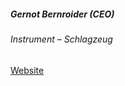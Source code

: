 ##### Gernot Bernroider (CEO)

###### Instrument &ndash; Schlagzeug

<a target="_blank" rel="noopener noreferrer" href="http://www.gernotbernroider.com/html/">Website</a>


